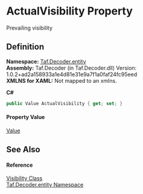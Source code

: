 # ActualVisibility Property


Prevailing visibility



## Definition
**Namespace:** <a href="N_Taf_Decoder_entity.md">Taf.Decoder.entity</a>  
**Assembly:** Taf.Decoder (in Taf.Decoder.dll) Version: 1.0.2+ad2a158933a1e4d81e31e9a7f1a0faf24fc95eed  
**XMLNS for XAML:** Not mapped to an xmlns.

**C#**
``` C#
public Value ActualVisibility { get; set; }
```



#### Property Value
<a href="T_Taf_Decoder_entity_Value.md">Value</a>

## See Also


#### Reference
<a href="T_Taf_Decoder_entity_Visibility.md">Visibility Class</a>  
<a href="N_Taf_Decoder_entity.md">Taf.Decoder.entity Namespace</a>  
